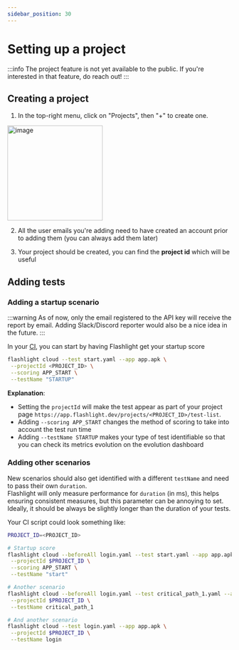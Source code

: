 ```yaml
---
sidebar_position: 30
---
```


# Setting up a project

:::info
The project feature is not yet available to the public. If you're interested in that feature, do reach out!
:::

## Creating a project

1. In the top-right menu, click on "Projects", then "+" to create one.

<img width="214" alt="image" src="https://github.com/user-attachments/assets/b78df07a-1aac-4897-b7bd-557ef60bad90" />

2. All the user emails you're adding need to have created an account prior to adding them (you can always add them later)

3. Your project should be created, you can find the **project id** which will be useful

## Adding tests

### Adding a startup scenario

:::warning
As of now, only the email registered to the API key will receive the report by email.
Adding Slack/Discord reporter would also be a nice idea in the future.
:::

In your [CI](./ci.md), you can start by having Flashlight get your startup score

```bash
flashlight cloud --test start.yaml --app app.apk \
 --projectId <PROJECT_ID> \
 --scoring APP_START \
 --testName "STARTUP"
```

**Explanation**:

- Setting the `projectId` will make the test appear as part of your project page `https://app.flashlight.dev/projects/<PROJECT_ID>/test-list`.
- Adding `--scoring APP_START` changes the method of scoring to take into account the test run time
- Adding `--testName STARTUP` makes your type of test identifiable so that you can check its metrics evolution on the evolution dashboard

### Adding other scenarios

New scenarios should also get identified with a different `testName` and need to pass their own `duration`.  
Flashlight will only measure performance for `duration` (in ms), this helps ensuring consistent measures, but this parameter can be annoying to set. Ideally, it should be always be slightly longer than the duration of your tests.

Your CI script could look something like:

```bash
PROJECT_ID=<PROJECT_ID>

# Startup score
flashlight cloud --beforeAll login.yaml --test start.yaml --app app.apk \
 --projectId $PROJECT_ID \
 --scoring APP_START \
 --testName "start"

# Another scenario
flashlight cloud --beforeAll login.yaml --test critical_path_1.yaml --app app.apk \
 --projectId $PROJECT_ID \
 --testName critical_path_1

# And another scenario
flashlight cloud --test login.yaml --app app.apk \
 --projectId $PROJECT_ID \
 --testName login
```
